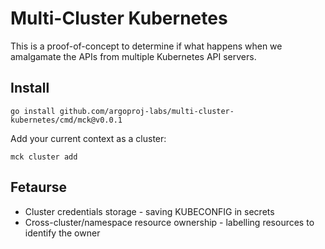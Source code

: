 # Multi-Cluster Kubernetes

This is a proof-of-concept to determine if what happens when we amalgamate the APIs from multiple Kubernetes API
servers.

## Install

```
go install github.com/argoproj-labs/multi-cluster-kubernetes/cmd/mck@v0.0.1
```

Add your current context as a cluster:

```
mck cluster add
```

## Fetaurse

* Cluster credentials storage - saving KUBECONFIG in secrets
* Cross-cluster/namespace resource ownership - labelling resources to identify the owner



